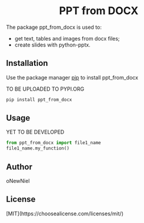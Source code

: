 <h1 align="center" >PPT from DOCX</h1>

The package ppt_from_docx is used to:
- get text, tables and images from docx files;
- create slides with python-pptx.

<h2>Installation</h2>

Use the package manager [pip](https://pip.pypa.io/en/stable/) to install ppt_from_docx

TO BE UPLOADED TO PYPI.ORG
```bash
pip install ppt_from_docx
```

<h2>Usage</h2>

YET TO BE DEVELOPED
```python
from ppt_from_docx import file1_name
file1_name.my_function()
```

<h2>Author</h2>
oNewNiel

<h2>License</h2>
[MIT](https://choosealicense.com/licenses/mit/)
